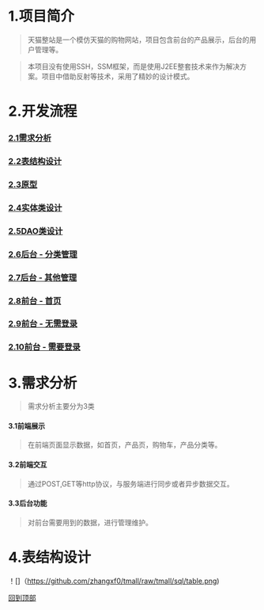 # 1.项目简介
>天猫整站是一个模仿天猫的购物网站，项目包含前台的产品展示，后台的用户管理等。 
  
>本项目没有使用SSH，SSM框架，而是使用J2EE整套技术来作为解决方案。项目中借助反射等技术，采用了精妙的设计模式。   

# 2.开发流程  
### [2.1需求分析](#3需求分析)
### [2.2表结构设计](#4表结构设计)  
### [2.3原型](#5原型)
### [2.4实体类设计](#6实体类设计)  
### [2.5DAO类设计](#7DAO类设计)
### [2.6后台 - 分类管理](#8后台-分类管理)
### [2.7后台 - 其他管理](#9后台-其他管理)
### [2.8前台 - 首页](#10前台-首页)
### [2.9前台 - 无需登录](#11前台-无需登录)  
### [2.10前台 - 需要登录](#12前台-需要登录)

# 3.需求分析
>需求分析主要分为3类
#### 3.1前端展示  
>在前端页面显示数据，如首页，产品页，购物车，产品分类等。  
#### 3.2前端交互  
>通过POST,GET等http协议，与服务端进行同步或者异步数据交互。  
#### 3.3后台功能  
>对前台需要用到的数据，进行管理维护。  

# 4.表结构设计  
！[]（https://github.com/zhangxf0/tmall/raw/tmall/sql/table.png)



[回到顶部](#readme)


